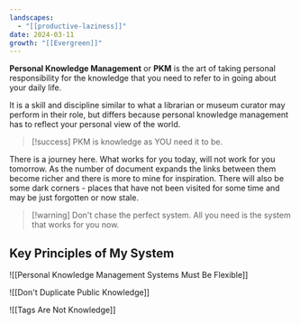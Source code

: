 ```yaml
---
landscapes:
  - "[[productive-laziness]]"
date: 2024-03-11
growth: "[[Evergreen]]"
---
```

**Personal Knowledge Management** or **PKM** is the art of taking personal responsibility for the knowledge that you need to refer to in going about your daily life.

It is a skill and discipline similar to what a librarian or museum curator may perform in their role, but differs because personal knowledge management has to reflect your personal view of the world. 

> [!success] PKM is knowledge as YOU need it to be.

There is a journey here. What works for you today, will not work for you tomorrow. As the number of document expands the links between them become richer and there is more to mine for inspiration. There will also be some dark corners - places that have not been visited for some time and may be just forgotten or now stale.

> [!warning] Don't chase the perfect system. All you need is the system that works for you now.

## Key Principles of My System

![[Personal Knowledge Management Systems Must Be Flexible]]

![[Don't Duplicate Public Knowledge]]

![[Tags Are Not Knowledge]]